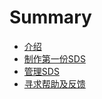# Summary

* [介绍](README.md)
* [制作第一份SDS](Author%20a%20SDS.md)
* [管理SDS](Mange.md)
* [寻求帮助及反馈](Contact.md)

